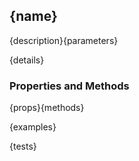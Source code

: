 ## <a id="{id}">{name}</a>
{description}{parameters}

{details}

### Properties and Methods
{props}{methods}

{examples}

{tests}